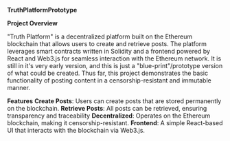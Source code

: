 ****TruthPlatformPrototype****

**Project Overview**

"Truth Platform" is a decentralized platform built on the Ethereum blockchain that allows users to create and retrieve posts. The platform leverages smart contracts written in Solidity and a frontend powered by React and Web3.js for seamless interaction with the Ethereum network. It is still in it's very early version, and this is just a "blue-print"/prototype version of what could be created. Thus far, this project demonstrates the basic functionality of posting content in a censorship-resistant and immutable manner.

**Features**
**Create Posts**: Users can create posts that are stored permanently on the blockchain.
**Retrieve Posts**: All posts can be retrieved, ensuring transparency and traceability
**Decentralized**: Operates on the Ethereum blockchain, making it censorship-resistant.
**Frontend**: A simple React-based UI that interacts with the blockchain via Web3.js.

